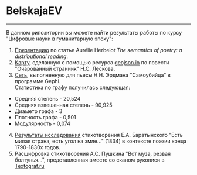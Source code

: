 # BelskajaEV
-----
В данном рипозитории вы можете найти результаты работы по курсу "Цифровые науки в гуманитарную эпоху":  
1. [Презентацию](https://github.com/EvgeniaBelskaja/BelskajaEV/blob/master/Presentation_The%20semantics%20of%20poetry.pdf) по статье Aurélie Herbelot *The semantics of poetry: a distributional reading*.  
2. [Карту](https://github.com/EvgeniaBelskaja/BelskajaEV/blob/master/Leskov_Ocharovanniy%20Strannik.geojson), сделанную с помощью ресурса [geojson.io](http://geojson.io/#map=2/20.0/0.0) по повести "Очарованный странник" Н.С. Лескова.  
3. [Сеть](https://github.com/EvgeniaBelskaja/BelskajaEV/blob/master/Erdman_Samoubijtsa_network.png), выполненную для пьесы Н.Н. Эрдмана "Самоубийца" в программе Gephi.  
Статистика по графу получилась следующая:  
* Средняя степень - 20,524  
* Средняя взвешенная степень - 90,925  
* Диаметр графа - 3  
* Плотность графа - 0,501
* Модулярность - 0,074  
4. [Результаты исследования](https://github.com/EvgeniaBelskaja/BelskajaEV/blob/master/Research%20made%20using%20ruscorpora.ru.md) стихотворения Е.А. Баратынского "Есть милая страна, есть угол на змле..." (1834) в контексте поэзии конца 1790-1830х годов.  
5. Расшифровка стихотворения А.С. Пушкина "Вот муза, резвая болтунья...", представленная вместе со сканом рукописи в [Textograf.ru](http://textograf.ru/textograf#/)  
